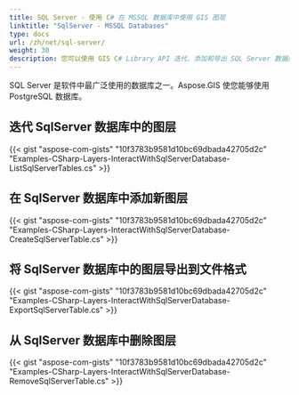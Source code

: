 ```yaml
---
title: SQL Server - 使用 C# 在 MSSQL 数据库中使用 GIS 图层
linktitle: "SqlServer - MSSQL Databases"
type: docs
url: /zh/net/sql-server/
weight: 30
description: 您可以使用 GIS C# Library API 迭代、添加和导出 SQL Server 数据库中的图层。
---
```


SQL Server 是软件中最广泛使用的数据库之一。Aspose.GIS 使您能够使用 PostgreSQL 数据库。

## **迭代 SqlServer 数据库中的图层**
{{< gist "aspose-com-gists" "10f3783b9581d10bc69dbada42705d2c" "Examples-CSharp-Layers-InteractWithSqlServerDatabase-ListSqlServerTables.cs" >}}
## **在 SqlServer 数据库中添加新图层**
{{< gist "aspose-com-gists" "10f3783b9581d10bc69dbada42705d2c" "Examples-CSharp-Layers-InteractWithSqlServerDatabase-CreateSqlServerTable.cs" >}}
## **将 SqlServer 数据库中的图层导出到文件格式**
{{< gist "aspose-com-gists" "10f3783b9581d10bc69dbada42705d2c" "Examples-CSharp-Layers-InteractWithSqlServerDatabase-ExportSqlServerTable.cs" >}}
## **从 SqlServer 数据库中删除图层**
{{< gist "aspose-com-gists" "10f3783b9581d10bc69dbada42705d2c" "Examples-CSharp-Layers-InteractWithSqlServerDatabase-RemoveSqlServerTable.cs" >}}
